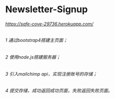 # Newsletter-Signup
###### https://safe-cove-29736.herokuapp.com/
###### 1 通过bootstrap4搭建主页面；
###### 2 使用node.js搭建服务器；
###### 3 引入mailchimp api，实现注册账号的存储；
###### 4 提交存储，成功返回成功页面，失败返回失败页面。
